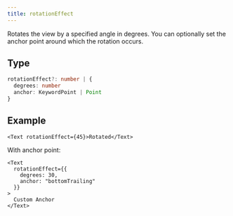 ```yaml
---
title: rotationEffect
---
```

Rotates the view by a specified angle in degrees. You can optionally set the anchor point around which the rotation occurs.

## Type

```ts
rotationEffect?: number | {
  degrees: number
  anchor: KeywordPoint | Point
}
```

## Example

```tsx
<Text rotationEffect={45}>Rotated</Text>
```

With anchor point:

```tsx
<Text
  rotationEffect={{
    degrees: 30,
    anchor: "bottomTrailing"
  }}
>
  Custom Anchor
</Text>
```
